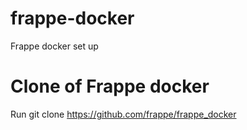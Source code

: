 # frappe-docker
Frappe docker set up

# Clone of Frappe docker
Run git clone https://github.com/frappe/frappe_docker




